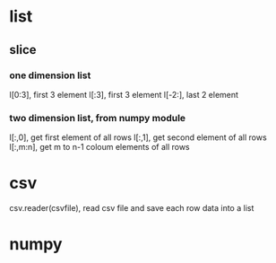 # list

## slice
### one dimension list
l[0:3], first 3 element
l[:3],  first 3 element
l[-2:], last 2 element

### two dimension list, from numpy module
l[:,0], get first element of all rows
l[:,1], get second element of all rows
l[:,m:n], get m to n-1 coloum elements of all rows

# csv

csv.reader(csvfile), read csv file and save each row data into a list

# numpy

